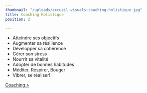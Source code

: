 ```yaml
---
thumbnail: "/uploads/accueil-visuels-coaching-holistique.jpg"
title: Coaching Holistique
position: 2

---
```

- Atteindre ses objectifs
- Augmenter sa résilience
- Développer sa cohérence
- Gérer son stress
- Nourrir sa vitalité
- Adopter de bonnes habitudes
- Méditer, Respirer, Bouger
- Vibrer, se réaliser!

[Coaching >](/accompagnement-holistique-coaching)